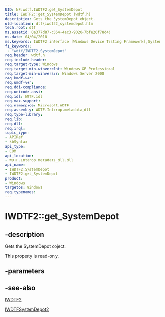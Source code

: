 ```yaml
---
UID: NF:wdtf.IWDTF2.get_SystemDepot
title: IWDTF2::get_SystemDepot (wdtf.h)
description: Gets the SystemDepot object.
old-location: dtf\iwdtf2_systemdepot.htm
tech.root: dtf
ms.assetid: 0a377d87-c164-4ac3-9020-7bfe20f78d46
ms.date: 04/04/2018
ms.keywords: IWDTF2 interface [Windows Device Testing Framework],SystemDepot property, IWDTF2.SystemDepot, IWDTF2.get_SystemDepot, IWDTF2::SystemDepot, IWDTF2::get_SystemDepot, Microsoft.WDTF.IWDTF2.SystemDepot, Microsoft::WDTF::IWDTF2::SystemDepot, SystemDepot property [Windows Device Testing Framework], SystemDepot property [Windows Device Testing Framework],IWDTF2 interface, dtf.iwdtf2_systemdepot, get_SystemDepot, wdtf/IWDTF2::SystemDepot, wdtf/IWDTF2::get_SystemDepot
f1_keywords:
 - "wdtf/IWDTF2.SystemDepot"
req.header: wdtf.h
req.include-header: 
req.target-type: Windows
req.target-min-winverclnt: Windows XP Professional
req.target-min-winversvr: Windows Server 2008
req.kmdf-ver: 
req.umdf-ver: 
req.ddi-compliance: 
req.unicode-ansi: 
req.idl: WDTF.idl
req.max-support: 
req.namespace: Microsoft.WDTF
req.assembly: WDTF.Interop.metadata_dll
req.type-library: 
req.lib: 
req.dll: 
req.irql: 
topic_type:
- APIRef
- kbSyntax
api_type:
- COM
api_location:
- WDTF.Interop.metadata_dll.dll
api_name:
- IWDTF2.SystemDepot
- IWDTF2.get_SystemDepot
product:
- Windows
targetos: Windows
req.typenames: 
---
```


# IWDTF2::get_SystemDepot


## -description


Gets the SystemDepot object.

This property is read-only.


## -parameters


## -see-also




<a href="https://docs.microsoft.com/windows-hardware/drivers/ddi/wdtf/nn-wdtf-iwdtf2">IWDTF2</a>



<a href="https://docs.microsoft.com/windows-hardware/drivers/ddi/wdtf/nn-wdtf-iwdtfsystemdepot2">IWDTFSystemDepot2</a>
 

 

